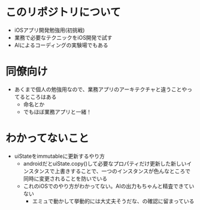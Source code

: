# このリポジトリについて
- iOSアプリ開発勉強用(初挑戦)
- 業務で必要なテクニックをiOS開発で試す
- AIによるコーディングの実験場でもある

# 同僚向け
- あくまで個人の勉強用なので、業務アプリのアーキテクチャと違うことやってるところはある
  - 命名とか
  - でもほぼ業務アプリと一緒！

# わかってないこと
- uiStateをimmutableに更新するやり方
  - androidだとuiState.copy()して必要なプロパティだけ更新した新しいインスタンスで上書きすることで、一つのインスタンスが色んなところで同時に変更されることを防いでいる
  - これのiOSでのやり方がわかってない。AIの出力もちゃんと精査できていない
    - エミュで動かして挙動的には大丈夫そうだな、の確認に留まっている
